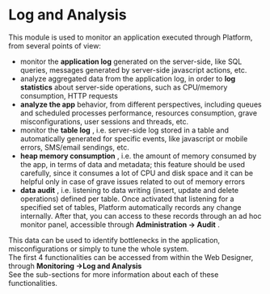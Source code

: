 # Log and Analysis

This module is used to monitor an application executed through Platform, from several points of view:

* monitor the **application log** generated on the server-side, like SQL queries, messages generated by server-side javascript actions, etc.
* analyze aggregated data from the application log, in order to  **log**  **statistics**  about server-side operations, such as CPU/memory consumption, HTTP requests
* **analyze the app**  behavior, from different perspectives, including queues and scheduled processes performance, resources consumption, grave misconfigurations, user sessions and threads, etc.
* monitor the **table log** , i.e. server-side log stored in a table and automatically generated for specific events, like javascript or mobile errors, SMS/email sendings, etc.
* **heap memory consumption** , i.e. the amount of memory consumed by the app, in terms of data and metadata; this feature should be used carefully, since it consumes a lot of CPU and disk space and it can be helpful only in case of grave issues related to out of memory errors
* **data audit** , i.e. listening to data writing \(insert, update and delete operations\) defined per table. Once activated that listening for a specified set of tables, Platform automatically records any change internally. After that, you can access to these records through an ad hoc monitor panel, accessible through  **Administration -&gt; Audit** .

This data can be used to identify bottlenecks in the application, misconfigurations or simply to tune the whole system.  
The first 4 functionalities can be accessed from within the Web Designer, through **Monitoring -&gt;Log and Analysis**  
See the sub-sections for more information about each of these functionalities.

